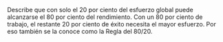 Describe que con solo el 20 por ciento del esfuerzo global puede alcanzarse el 80 por ciento del rendimiento. Con un 80 por ciento de trabajo, el restante 20 por ciento de éxito necesita el mayor esfuerzo. Por eso también se la conoce como la Regla del 80/20.